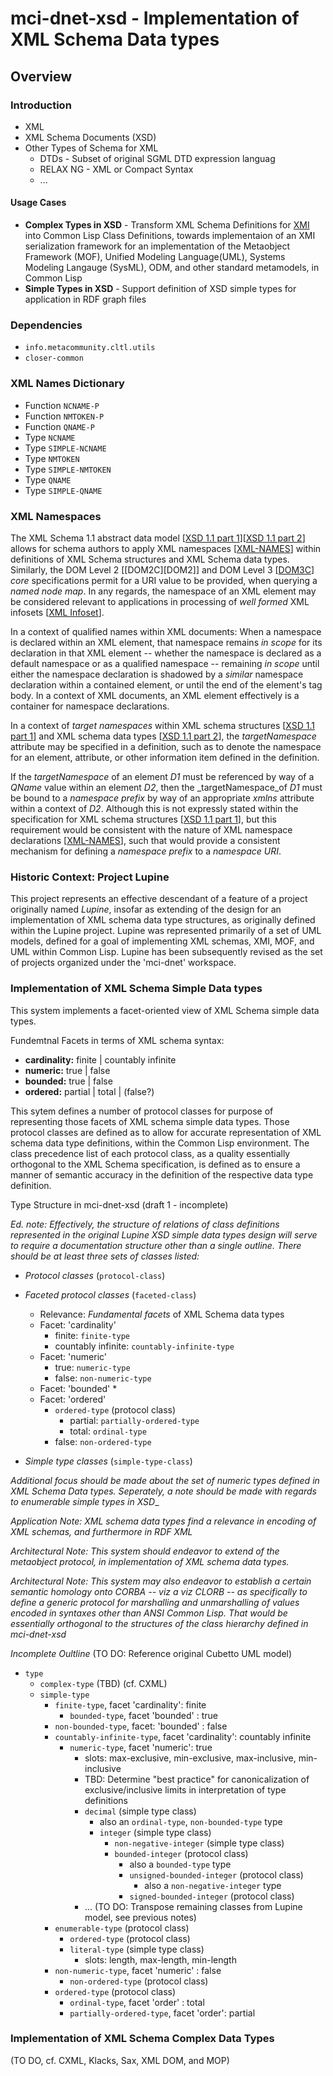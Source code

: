 mci-dnet-xsd - Implementation of XML Schema Data types
======================================================

## Overview

### Introduction

* XML
* XML Schema Documents (XSD)
* Other Types of Schema for XML
    * DTDs - Subset of original SGML DTD expression languag
    * RELAX NG - XML or Compact Syntax
    * ...

#### Usage Cases

* **Complex Types in XSD** - Transform XML Schema Definitions for
  [XMI](http://www.omg.org/spec/XMI/) into Common Lisp Class
  Definitions, towards implementaion of an XMI serialization framework
  for an implementation of the Metaobject Framework (MOF), Unified
  Modeling Language(UML), Systems Modeling Langauge (SysML), ODM, and
  other standard metamodels, in Common Lisp 
* **Simple Types in XSD** - Support definition of XSD simple types for
  application in RDF graph files

### Dependencies

* `info.metacommunity.cltl.utils`
* `closer-common`

### XML Names Dictionary

* Function `NCNAME-P`
* Function `NMTOKEN-P`
* Function `QNAME-P`
* Type `NCNAME`
* Type `SIMPLE-NCNAME`
* Type `NMTOKEN`
* Type `SIMPLE-NMTOKEN`
* Type `QNAME`
* Type `SIMPLE-QNAME`

### XML Namespaces

The XML Schema 1.1 abstract data model
[[XSD 1.1 part 1][XSD11-1]][[XSD 1.1 part 2][XSD11-2]]
allows for schema authors to apply XML namespaces
[[XML-NAMES][xml-names]] within definitions of XML Schema
structures and XML Schema data types. Similarly, the DOM Level 2 
[[DOM2C][DOM2]] and DOM Level 3 [[DOM3C][DOM3C]] _core_ specifications
permit for a URI value to be provided, when querying a _named node
map_. In any regards, the namespace of an XML element may be
considered relevant to applications in processing of _well formed_ XML 
infosets [[XML Infoset][XML-Infoset]].

In a context of qualified names within XML documents: When a namespace
is declared within an XML element, that namespace remains _in scope_ 
for its declaration in that XML element -- whether the namespace is
declared as a default namespace or as a qualified namespace --
remaining _in scope_ until either the namespace declaration is
shadowed by a _similar_ namespace declaration within a contained
element, or until the end of the element's tag body. In a context of
XML documents, an XML element effectively is a container for namespace
declarations. 

In a context of _target namespaces_ within XML schema structures
\[[XSD 1.1 part 1][XSD11-1]\] and XML schema data types
\[[XSD 1.1 part 2][XSD11-2]\], the _targetNamespace_ attribute may be
specified in a definition, such as to denote the namespace for an
element, attribute, or other information item defined in the
definition.

If the _targetNamespace_ of an element _D1_ must be referenced by way
of a _QName_ value within an element _D2_, then the
_targetNamespace_of _D1_ must be bound to a _namespace prefix_ by way
of an appropriate _xmlns_ attribute within a context of
_D2_. Although this is not expressly stated within the specification
for XML schema structures [[XSD 1.1 part 1][XSD11-1]], but this
requirement would be consistent with the nature of XML namespace
declarations [[XML-NAMES][xml-names]], such that would provide a
consistent mechanism for defining a _namespace prefix_ to a _namespace
URI_.


### Historic Context: Project Lupine

This project represents an effective descendant of a feature of a
project originally named _Lupine_, insofar as extending of the design
for an implementation of XML schema data type structures, as
originally defined within the Lupine project. Lupine was represented
primarily of a set of UML models, defined for a goal of implementing
XML schemas, XMI, MOF, and UML within Common Lisp. Lupine has been
subsequently revised as the set of projects organized under the
'mci-dnet' workspace. 

### Implementation of XML Schema Simple Data types

This system implements a facet-oriented view of XML Schema simple data
types.

Fundemtnal Facets in terms of XML schema syntax:

* **cardinality:** finite | countably infinite
* **numeric:** true | false
* **bounded:** true | false
* **ordered:** partial | total | (false?)

This sytem defines a number of protocol classes for purpose of
representing those facets of XML schema simple data types. Those
protocol classes are defined as to allow for accurate representation of
XML schema data type definitions, within the Common Lisp
environment. The class precedence list of each protocol class, as a
quality essentially orthogonal to the XML Schema specification, is 
defined as to ensure a manner of semantic accuracy in the definition
of the respective data type definition.


Type Structure in mci-dnet-xsd (draft 1 - incomplete)

_Ed. note: Effectively, the structure of relations of class
definitions represented in the original Lupine  XSD simple data types
design will serve to require a documentation structure other than a
single outline. There should be at least three sets of classes listed:_

* _Protocol classes_ (`protocol-class`)
* _Faceted protocol classes_ (`faceted-class`)
    * Relevance: _Fundamental facets_ of XML Schema data types
    * Facet: 'cardinality' 
        * finite: `finite-type` 
        * countably infinite: `countably-infinite-type`
    * Facet: 'numeric'
        * true: `numeric-type`
        * false: `non-numeric-type`
    * Facet: 'bounded'
        * 
    * Facet: 'ordered'
        * `ordered-type` (protocol class)
            * partial: `partially-ordered-type`
            * total: `ordinal-type`
        * false: `non-ordered-type`


* _Simple type classes_ (`simple-type-class`)

_Additional focus should be made about the set of numeric types
defined in XML Schema Data types. Seperately, a note should be made
with regards to enumerable simple types in XSD__

_Application Note: XML schema data types find a relevance in encoding
of XML schemas, and furthermore in RDF XML_

_Architectural Note: This system should endeavor to extend of the
metaobject protocol, in implementation of XML schema data types._

_Architectural Note: This system may also endeavor to establish a
certain semantic homology onto CORBA -- viz a viz CLORB -- as
specifically to define a  generic protocol for marshalling and
unmarshalling of values encoded in syntaxes other than ANSI Common
Lisp. That would be essentially orthogonal to the structures of the
class hierarchy defined in mci-dnet-xsd_


_Incomplete Oultline_ (TO DO: Reference original Cubetto UML model)

* `type`
    * `complex-type` (TBD) (cf. CXML)
    * `simple-type`
        * `finite-type`, facet 'cardinality': finite
            * `bounded-type`, facet 'bounded' : true
        * `non-bounded-type`, facet: 'bounded' : false
        * `countably-infinite-type`, facet 'cardinality': countably infinite
            * `numeric-type`, facet 'numeric': true
                * slots: max-exclusive, min-exclusive, max-inclusive, min-inclusive
                * TBD: Determine "best practice" for canonicalization of exclusive/inclusive limits in interpretation of type definitions
                * `decimal` (simple type class)
                    * also an `ordinal-type`, `non-bounded-type` type
                    * `integer` (simple type class)
                        * `non-negative-integer` (simple type class)
                        * `bounded-integer` (protocol class)
                            * also a `bounded-type` type
                            * `unsigned-bounded-integer` (protocol class)
                                * also a `non-negative-integer` type
                            * `signed-bounded-integer` (protocol class)
               *  ... (TO DO: Transpose remaining classes from Lupine model, see previous notes)
        * `enumerable-type` (protocol class)
            * `ordered-type` (protocol class)
            * `literal-type` (simple type class)
                * slots: length, max-length, min-length
        * `non-numeric-type`, facet 'numeric' : false
            * `non-ordered-type` (protocol class)
        * `ordered-type` (protocol class)
            * `ordinal-type`, facet 'order' : total
            * `partially-ordered-type`, facet 'order': partial

### Implementation of XML Schema Complex Data Types

(TO DO, cf. CXML, Klacks, Sax, XML DOM, and MOP)


[XSD11-1]: http://www.w3.org/TR/xmlschema11-1/
[XSD11-2]: http://www.w3.org/TR/xmlschema11-2/
[XML-NAMES]: http://www.w3.org/TR/REC-xml-names/
[DOM2C]: http://www.w3.org/TR/2000/REC-DOM-Level-2-Core-20001113/
[DOM3C]: http://www.w3.org/TR/2004/REC-DOM-Level-3-Core-20040407/
[XML-Infoset]: http://www.w3.org/TR/xml-infoset/
